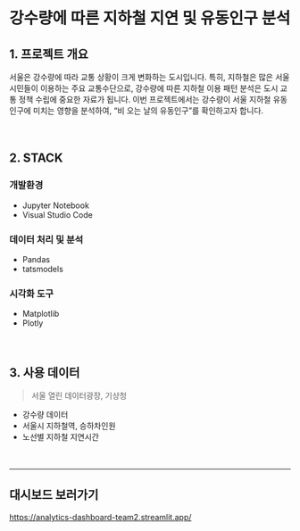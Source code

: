 # 강수량에 따른 지하철 지연 및 유동인구 분석


## 1. 프로젝트 개요
서울은 강수량에 따라 교통 상황이 크게 변화하는 도시입니다. 특히, 지하철은 많은 서울 시민들이 이용하는 주요 교통수단으로, 강수량에 따른 지하철 이용 패턴 분석은 도시 교통 정책 수립에 중요한 자료가 됩니다. 이번 프로젝트에서는 강수량이 서울 지하철 유동인구에 미치는 영향을 분석하여, “비 오는 날의 유동인구”를 확인하고자 합니다.<br/><br/><br/>

## 2. STACK
### 개발환경
- Jupyter Notebook
- Visual Studio Code

### 데이터 처리 및 분석
- Pandas
- tatsmodels

### 시각화 도구
- Matplotlib
- Plotly
<br/><br/><br/>

## 3. 사용 데이터
> 서울 열린 데이터광장, 기상청
- 강수량 데이터
- 서울시 지하철역, 승하차인원
- 노선별 지하철 지연시간
<br/><br/><br/>






-----
## 대시보드 보러가기
https://analytics-dashboard-team2.streamlit.app/
